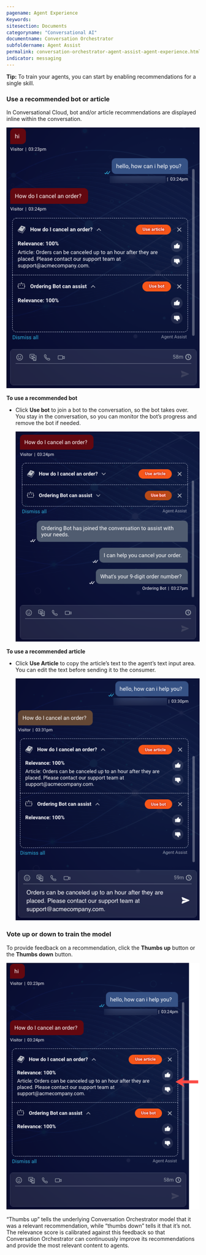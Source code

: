 ```yaml
---
pagename: Agent Experience
Keywords:
sitesection: Documents
categoryname: "Conversational AI"
documentname: Conversation Orchestrator
subfoldername: Agent Assist
permalink: conversation-orchestrator-agent-assist-agent-experience.html
indicator: messaging
---
```


**Tip:** To train your agents, you can start by enabling recommendations for a single skill.

### Use a recommended bot or article
In Conversational Cloud, bot and/or article recommendations are displayed inline within the conversation.

<img width="550" src="img/agentassist/use_recs.png">

**To use a recommended bot**

* Click **Use bot** to join a bot to the conversation, so the bot takes over. You stay in the conversation, so you can monitor the bot’s progress and remove the bot if needed.

    <img width="550" src="img/agentassist/use_bot.png">

**To use a recommended article**

* Click **Use Article** to copy the article’s text to the agent’s text input area. You can edit the text before sending it to the consumer.

    <img width="550" src="img/agentassist/use_article.png">

### Vote up or down to train the model
To provide feedback on a recommendation, click the **Thumbs up** button or the **Thumbs down** button. 

<img width="550" src="img/agentassist/vote.png">

“Thumbs up” tells the underlying Conversation Orchestrator model that it was a relevant recommendation, while “thumbs down” tells it that it’s not. The relevance score is calibrated against this feedback so that Conversation Orchestrator can continuously improve its recommendations and provide the most relevant content to agents.
